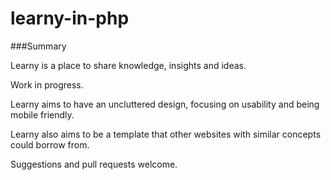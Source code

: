 # learny-in-php

###Summary

Learny is a place to share knowledge, insights and ideas.

Work in progress.

Learny aims to have an uncluttered design, focusing on usability and being mobile friendly.

Learny also aims to be a template that other websites with similar concepts could borrow from.

Suggestions and pull requests welcome.

<!--###Details-->

